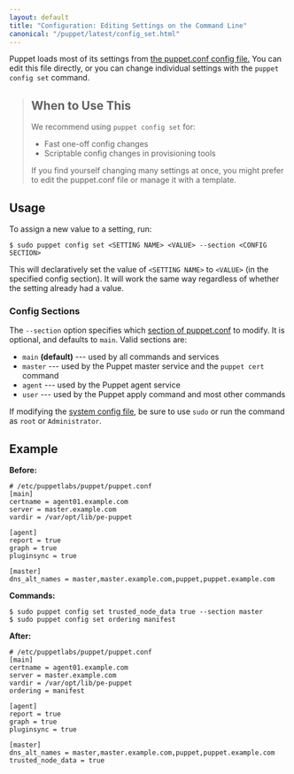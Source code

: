 ```yaml
---
layout: default
title: "Configuration: Editing Settings on the Command Line"
canonical: "/puppet/latest/config_set.html"
---
```


[config_sections]: ./config_file_main.html#config-sections
[puppet.conf]: ./config_file_main.html
[environments]: ./environments.html
[confdir_sys]: ./dirs_confdir.html#location

Puppet loads most of its settings from [the puppet.conf config file.][puppet.conf] You can edit this file directly, or you can change individual settings with the `puppet config set` command.

> When to Use This
> -----
>
> We recommend using `puppet config set` for:
>
> * Fast one-off config changes
> * Scriptable config changes in provisioning tools
>
> If you find yourself changing many settings at once, you might prefer to edit the puppet.conf file or manage it with a template.

Usage
-----

To assign a new value to a setting, run:

    $ sudo puppet config set <SETTING NAME> <VALUE> --section <CONFIG SECTION>

This will declaratively set the value of `<SETTING NAME>` to `<VALUE>` (in the specified config section). It will work the same way regardless of whether the setting already had a value.

### Config Sections

The `--section` option specifies which [section of puppet.conf][config_sections] to modify. It is optional, and defaults to `main`. Valid sections are:

* `main` **(default)** --- used by all commands and services
* `master` --- used by the Puppet master service and the `puppet cert` command
* `agent` --- used by the Puppet agent service
* `user` --- used by the Puppet apply command and most other commands

If modifying the [system config file][confdir_sys], be sure to use `sudo` or run the command as `root` or `Administrator`.

Example
-----

**Before:**

    # /etc/puppetlabs/puppet/puppet.conf
    [main]
    certname = agent01.example.com
    server = master.example.com
    vardir = /var/opt/lib/pe-puppet

    [agent]
    report = true
    graph = true
    pluginsync = true

    [master]
    dns_alt_names = master,master.example.com,puppet,puppet.example.com

**Commands:**

    $ sudo puppet config set trusted_node_data true --section master
    $ sudo puppet config set ordering manifest

**After:**

    # /etc/puppetlabs/puppet/puppet.conf
    [main]
    certname = agent01.example.com
    server = master.example.com
    vardir = /var/opt/lib/pe-puppet
    ordering = manifest

    [agent]
    report = true
    graph = true
    pluginsync = true

    [master]
    dns_alt_names = master,master.example.com,puppet,puppet.example.com
    trusted_node_data = true
